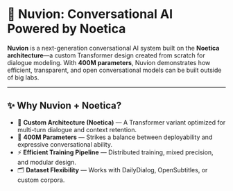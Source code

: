 # 🤖 Nuvion: Conversational AI Powered by Noetica

**Nuvion** is a next-generation conversational AI system built on the **Noetica architecture**—a custom Transformer design created from scratch for dialogue modeling. With **400M parameters**, Nuvion demonstrates how efficient, transparent, and open conversational models can be built outside of big labs.

---

## ✨ Why Nuvion + Noetica?
- 🧠 **Custom Architecture (Noetica)** — A Transformer variant optimized for multi-turn dialogue and context retention.  
- 🚀 **400M Parameters** — Strikes a balance between deployability and expressive conversational ability.  
- ⚡ **Efficient Training Pipeline** — Distributed training, mixed precision, and modular design.  
- 🗂️ **Dataset Flexibility** — Works with DailyDialog, OpenSubtitles, or custom corpora.  
